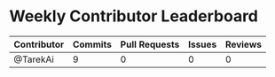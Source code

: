 # Weekly Contributor Leaderboard

| Contributor | Commits | Pull Requests | Issues | Reviews |
|-------------|---------|----------------|--------|---------|
| @TarekAi | 9 | 0 | 0 | 0 |
